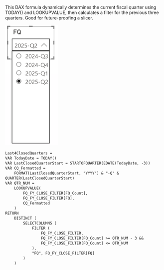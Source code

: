 This DAX formula dynamically determines the current fiscal quarter using TODAY() and LOOKUPVALUE, then calculates a filter for the previous three quarters. Good for future-proofing a slicer. 


![My Image](images/FQ_Slicer.PNG)


```dax
Last4ClosedQuarters =
VAR TodayDate = TODAY()
VAR LastClosedQuarterStart = STARTOFQUARTER(EDATE(TodayDate, -3))
VAR CQ_Formatted =
    FORMAT(LastClosedQuarterStart, "YYYY") & "-Q" & QUARTER(LastClosedQuarterStart)
VAR QTR_NUM =
    LOOKUPVALUE(
        FQ_FY_CLOSE_FILTER[FQ_Count],
        FQ_FY_CLOSE_FILTER[FQ],
        CQ_Formatted
    )
RETURN
    DISTINCT (
        SELECTCOLUMNS (
            FILTER (
                FQ_FY_CLOSE_FILTER,
                FQ_FY_CLOSE_FILTER[FQ_Count] >= QTR_NUM - 3 &&
                FQ_FY_CLOSE_FILTER[FQ_Count] <= QTR_NUM
            ),
            "FQ", FQ_FY_CLOSE_FILTER[FQ]
        )
    )
